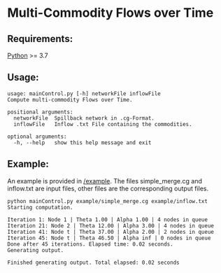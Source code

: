 # Multi-Commodity Flows over Time

## Requirements:
[Python](https://python.org/) >= 3.7
## Usage:
    usage: mainControl.py [-h] networkFile inflowFile
    Compute multi-commodity Flows over Time.
    
    positional arguments:
      networkFile  Spillback network in .cg-Format.
      inflowFile   Inflow .txt File containing the commodities.
    
    optional arguments:
      -h, --help   show this help message and exit

## Example:
An example is provided in [/example](/example). The files simple_merge.cg and inflow.txt are input files,
other files are the corresponding output files.

    python mainControl.py example/simple_merge.cg example/inflow.txt 
    Starting computation.
    
    Iteration 1: Node 1 | Theta 1.00 | Alpha 1.00 | 4 nodes in queue
    Iteration 21: Node 2 | Theta 12.00 | Alpha 3.00 | 4 nodes in queue
    Iteration 41: Node t | Theta 37.00 | Alpha 2.00 | 2 nodes in queue
    Iteration 45: Node t | Theta 46.50 | Alpha inf | 0 nodes in queue
    Done after 45 iterations. Elapsed time: 0.02 seconds.
    Generating output.
    
    Finished generating output. Total elapsed: 0.02 seconds
